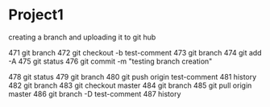 # Project1
creating a branch and uploading it to git hub

471  git branch
472  git checkout -b test-comment
473  git branch
474  git add -A
475  git status
476  git commit -m "testing branch creation"

478  git status
479  git branch
480  git push origin test-comment
481  history
482  git branch
483  git checkout master
484  git branch
485  git pull origin master
486  git branch -D test-comment
487  history

